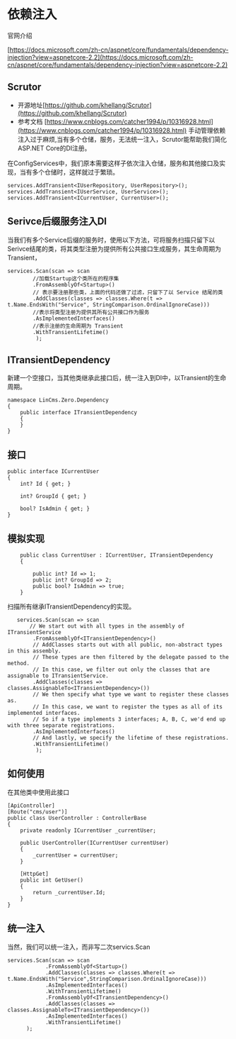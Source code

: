 
# 依赖注入

官网介绍

[https://docs.microsoft.com/zh-cn/aspnet/core/fundamentals/dependency-injection?view=aspnetcore-2.2](https://docs.microsoft.com/zh-cn/aspnet/core/fundamentals/dependency-injection?view=aspnetcore-2.2)

## Scrutor
- 开源地址[https://github.com/khellang/Scrutor](https://github.com/khellang/Scrutor)
- 参考文档 [https://www.cnblogs.com/catcher1994/p/10316928.html](https://www.cnblogs.com/catcher1994/p/10316928.html)
手动管理依赖注入过于麻烦,当有多个仓储，服务，无法统一注入，Scrutor能帮助我们简化ASP.NET Core的DI注册。

在ConfigServices中，我们原本需要这样子依次注入仓储，服务和其他接口及实现，当有多个仓储时，这样就过于繁琐。
```
services.AddTransient<IUserRepository, UserRepository>();
services.AddTransient<IUserService, UserService>();
services.AddTransient<ICurrentUser, CurrentUser>();
```

## Serivce后缀服务注入DI
当我们有多个Service后缀的服务时，使用以下方法，可将服务扫描只留下以Serivce结尾的类，将其类型注册为提供所有公共接口生成服务，其生命周期为Transient，
```
services.Scan(scan => scan
        //加载Startup这个类所在的程序集
        .FromAssemblyOf<Startup>()
        // 表示要注册那些类，上面的代码还做了过滤，只留下了以 Service 结尾的类
        .AddClasses(classes => classes.Where(t => t.Name.EndsWith("Service", StringComparison.OrdinalIgnoreCase)))
        //表示将类型注册为提供其所有公共接口作为服务
        .AsImplementedInterfaces()
        //表示注册的生命周期为 Transient
        .WithTransientLifetime()
         );

```
## ITransientDependency
新建一个空接口，当其他类继承此接口后，统一注入到DI中，以Transient的生命周期。
```
namespace LinCms.Zero.Dependency
{
    public interface ITransientDependency
    {
    }
}
```
## 接口

```
public interface ICurrentUser
{
    int? Id { get; }

    int? GroupId { get; }

    bool? IsAdmin { get; }
}
 ``` 
## 模拟实现
```
    public class CurrentUser : ICurrentUser, ITransientDependency
    {
     
        public int? Id => 1;
        public int? GroupId => 2;
        public bool? IsAdmin => true;
    }
```

扫描所有继承ITransientDependency的实现。
```
   services.Scan(scan => scan
       // We start out with all types in the assembly of ITransientService
        .FromAssemblyOf<ITransientDependency>()
        // AddClasses starts out with all public, non-abstract types in this assembly.
        // These types are then filtered by the delegate passed to the method.
        // In this case, we filter out only the classes that are assignable to ITransientService.
        .AddClasses(classes => classes.AssignableTo<ITransientDependency>())
        // We then specify what type we want to register these classes as.
        // In this case, we want to register the types as all of its implemented interfaces.
        // So if a type implements 3 interfaces; A, B, C, we'd end up with three separate registrations.
        .AsImplementedInterfaces()
        // And lastly, we specify the lifetime of these registrations.
        .WithTransientLifetime()
         );

```

## 如何使用
在其他类中使用此接口
```
[ApiController]
[Route("cms/user")]
public class UserController : ControllerBase
{
    private readonly ICurrentUser _currentUser;

    public UserController(ICurrentUser currentUser)
    {
        _currentUser = currentUser;
    }

    [HttpGet]
    public int GetUser()
    {
        return _currentUser.Id;
    }
}
```

## 统一注入
当然，我们可以统一注入，而非写二次servics.Scan
```
services.Scan(scan => scan
            .FromAssemblyOf<Startup>()
            .AddClasses(classes => classes.Where(t => t.Name.EndsWith("Service",StringComparison.OrdinalIgnoreCase)))
            .AsImplementedInterfaces()
            .WithTransientLifetime()
            .FromAssemblyOf<ITransientDependency>()
            .AddClasses(classes => classes.AssignableTo<ITransientDependency>())
            .AsImplementedInterfaces()
            .WithTransientLifetime()
      );
```

